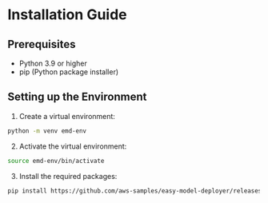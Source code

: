 # Installation Guide

## Prerequisites
- Python 3.9 or higher
- pip (Python package installer)

## Setting up the Environment

1. Create a virtual environment:
```bash
python -m venv emd-env
```

2. Activate the virtual environment:
```bash
source emd-env/bin/activate
```

3. Install the required packages:
```bash
pip install https://github.com/aws-samples/easy-model-deployer/releases/download/main/emd-0.6.0-py3-none-any.whl
```
